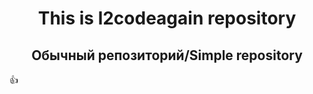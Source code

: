 <div align="center">

# This is l2codeagain repository

## Обычный репозиторий/Simple repository

</div>
👍